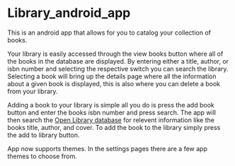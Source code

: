 # Library_android_app
This is an android app that allows for you to catalog your collection of books.

Your library is easily accessed through the view books button where all of the books in the database are displayed. By entering either a title, author, or isbn number and selecting the respective switch you can search the library. Selecting a book will bring up the details page where all the information about a given book is displayed, this is also where you can delete a book from your library.

Adding a book to your library is simple all you do is press the add book button and enter the books isbn number and press search. The app will then search the [Open Library database](https://openlibrary.org/developers/api) for relevent information like the books title, author, and cover. To add the book to the library simply press the add to library button.

App now supports themes. In the settings pages there are a few app themes to choose from.

